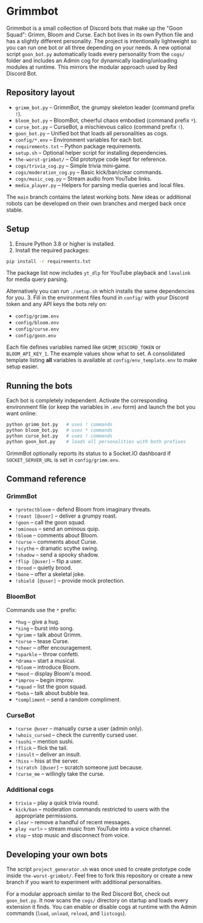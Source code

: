 # Grimmbot

Grimmbot is a small collection of Discord bots that make up the "Goon Squad":
Grimm, Bloom and Curse. Each bot lives in its own Python file and has a
slightly different personality. The project is intentionally lightweight so you
can run one bot or all three depending on your needs. A new optional script
`goon_bot.py` automatically loads every personality from the `cogs/` folder and
includes an Admin cog for dynamically loading/unloading modules at runtime.
This mirrors the modular approach used by Red Discord Bot.

## Repository layout

- `grimm_bot.py` – GrimmBot, the grumpy skeleton leader (command prefix `!`).
- `bloom_bot.py` – BloomBot, cheerful chaos embodied (command prefix `*`).
- `curse_bot.py` – CurseBot, a mischievous calico (command prefix `!`).
- `goon_bot.py` – Unified bot that loads all personalities as cogs.
- `config/*.env` – Environment variables for each bot.
- `requirements.txt` – Python package requirements.
- `setup.sh` – Optional helper script for installing dependencies.
- `the-worst-grimbot/` – Old prototype code kept for reference.
- `cogs/trivia_cog.py` – Simple trivia mini‑game.
- `cogs/moderation_cog.py` – Basic kick/ban/clear commands.
- `cogs/music_cog.py` – Stream audio from YouTube links.
- `media_player.py` – Helpers for parsing media queries and local files.

The `main` branch contains the latest working bots. New ideas or additional
robots can be developed on their own branches and merged back once stable.

## Setup

1. Ensure Python 3.8 or higher is installed.
2. Install the required packages:

 ```bash
 pip install -r requirements.txt
 ```

  The package list now includes `yt_dlp` for YouTube playback and
  `lavalink` for media query parsing.

   Alternatively you can run `./setup.sh` which installs the same
   dependencies for you.
3. Fill in the environment files found in `config/` with your Discord token and
   any API keys the bots rely on:

   - `config/grimm.env`
   - `config/bloom.env`
   - `config/curse.env`
   - `config/goon.env`

   Each file defines variables named like `GRIMM_DISCORD_TOKEN` or
   `BLOOM_API_KEY_1`. The example values show what to set. A consolidated
   template listing **all** variables is available at
   `config/env_template.env` to make setup easier.

## Running the bots

Each bot is completely independent. Activate the corresponding environment file
(or keep the variables in `.env` form) and launch the bot you want online:

```bash
python grimm_bot.py   # uses ! commands
python bloom_bot.py   # uses * commands
python curse_bot.py   # uses ! commands
python goon_bot.py    # loads all personalities with both prefixes
```

GrimmBot optionally reports its status to a Socket.IO dashboard if
`SOCKET_SERVER_URL` is set in `config/grimm.env`.

## Command reference

### GrimmBot
- `!protectbloom` – defend Bloom from imaginary threats.
- `!roast [@user]` – deliver a grumpy roast.
- `!goon` – call the goon squad.
- `!ominous` – send an ominous quip.
- `!bloom` – comments about Bloom.
- `!curse` – comments about Curse.
- `!scythe` – dramatic scythe swing.
- `!shadow` – send a spooky shadow.
- `!flip [@user]` – flip a user.
- `!brood` – quietly brood.
- `!bone` – offer a skeletal joke.
- `!shield [@user]` – provide mock protection.

### BloomBot
Commands use the `*` prefix:
- `*hug` – give a hug.
- `*sing` – burst into song.
- `*grimm` – talk about Grimm.
- `*curse` – tease Curse.
- `*cheer` – offer encouragement.
- `*sparkle` – throw confetti.
- `*drama` – start a musical.
- `*bloom` – introduce Bloom.
- `*mood` – display Bloom's mood.
- `*improv` – begin improv.
- `*squad` – list the goon squad.
- `*boba` – talk about bubble tea.
- `*compliment` – send a random compliment.

### CurseBot
- `!curse @user` – manually curse a user (admin only).
- `!whois_cursed` – check the currently cursed user.
- `!sushi` – mention sushi.
- `!flick` – flick the tail.
- `!insult` – deliver an insult.
- `!hiss` – hiss at the server.
- `!scratch [@user]` – scratch someone just because.
- `!curse_me` – willingly take the curse.

### Additional cogs
- `trivia` – play a quick trivia round.
- `kick/ban` – moderation commands restricted to users with the appropriate permissions.
- `clear` – remove a handful of recent messages.
- `play <url>` – stream music from YouTube into a voice channel.
- `stop` – stop music and disconnect from voice.

## Developing your own bots

The script `project_generator.sh` was once used to create prototype code inside
`the-worst-grimbot/`. Feel free to fork this repository or create a new branch
if you want to experiment with additional personalities.

For a modular approach similar to the Red Discord Bot, check out
`goon_bot.py`. It now scans the `cogs/` directory on startup and loads every
extension it finds. You can enable or disable cogs at runtime with the Admin
commands (`load`, `unload`, `reload`, and `listcogs`).

